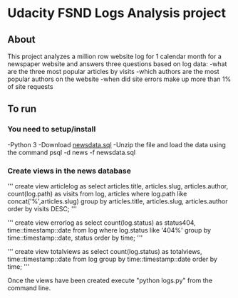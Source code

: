 # Udacity FSND Logs Analysis project

## About

This project analyzes a million row website log for 1 calendar month for a newspaper website and answers three questions based on log data:
-what are the three most popular articles by visits
-which authors are the most popular authors on the website
-when did site errors make up more than 1% of site requests

## To run
### You need to setup/install
-Python 3
-Download [newsdata.sql](https://d17h27t6h515a5.cloudfront.net/topher/2016/August/57b5f748_newsdata/newsdata.zip)
-Unzip the file and load the data using the command psql -d news -f newsdata.sql

### Create views in the news database

'''
create view articlelog as
select articles.title, articles.slug, articles.author,
count(log.path) as visits
from log, articles
where log.path like concat('%',articles.slug)
group by articles.title, articles.slug, articles.author
order by visits DESC;
'''

'''
create view errorlog as select count(log.status) as status404,
time::timestamp::date from log
where log.status like '404%'
group by time::timestamp::date, status order by time;
'''

'''
create view totalviews as select count(log.status) as totalviews,
time::timestamp::date from log
group by time::timestamp::date  order by time;
'''

Once the views have been created execute "python logs.py" from the command line.